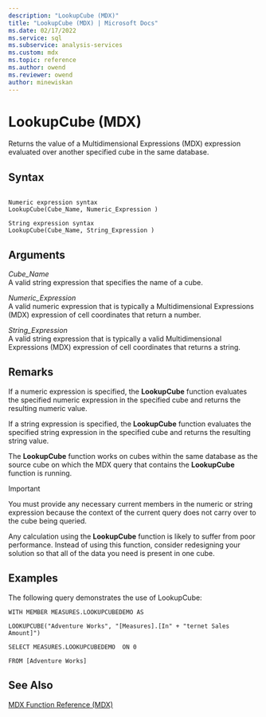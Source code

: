 ```yaml
---
description: "LookupCube (MDX)"
title: "LookupCube (MDX) | Microsoft Docs"
ms.date: 02/17/2022
ms.service: sql
ms.subservice: analysis-services
ms.custom: mdx
ms.topic: reference
ms.author: owend
ms.reviewer: owend
author: minewiskan
---
```

# LookupCube (MDX)


  Returns the value of a Multidimensional Expressions (MDX) expression evaluated over another specified cube in the same database.  
  
## Syntax  
  
```  
  
Numeric expression syntax  
LookupCube(Cube_Name, Numeric_Expression )  
  
String expression syntax  
LookupCube(Cube_Name, String_Expression )  
```  
  
## Arguments  
 *Cube_Name*  
 A valid string expression that specifies the name of a cube.  
  
 *Numeric_Expression*  
 A valid numeric expression that is typically a Multidimensional Expressions (MDX) expression of cell coordinates that return a number.  
  
 *String_Expression*  
 A valid string expression that is typically a valid Multidimensional Expressions (MDX) expression of cell coordinates that returns a string.  
  
## Remarks  
 If a numeric expression is specified, the **LookupCube** function evaluates the specified numeric expression in the specified cube and returns the resulting numeric value.  
  
 If a string expression is specified, the **LookupCube** function evaluates the specified string expression in the specified cube and returns the resulting string value.  
  
 The **LookupCube** function works on cubes within the same database as the source cube on which the MDX query that contains the **LookupCube** function is running.  
  
> [!IMPORTANT]  
>  You must provide any necessary current members in the numeric or string expression because the context of the current query does not carry over to the cube being queried.  
  
 Any calculation using the **LookupCube** function is likely to suffer from poor performance. Instead of using this function, consider redesigning your solution so that all of the data you need is present in one cube.  
  
## Examples  
 The following query demonstrates the use of LookupCube:  
  
 `WITH MEMBER MEASURES.LOOKUPCUBEDEMO AS`  
  
 `LOOKUPCUBE("Adventure Works", "[Measures].[In" + "ternet Sales Amount]")`  
  
 `SELECT MEASURES.LOOKUPCUBEDEMO  ON 0`  
  
 `FROM [Adventure Works]`  
  
## See Also  
 [MDX Function Reference &#40;MDX&#41;](../mdx/mdx-function-reference-mdx.md)  
  
  
